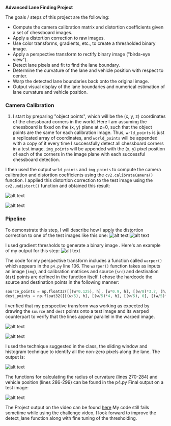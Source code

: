
**Advanced Lane Finding Project**

The goals / steps of this project are the following:

* Compute the camera calibration matrix and distortion coefficients given a set of chessboard images.
* Apply a distortion correction to raw images.
* Use color transforms, gradients, etc., to create a thresholded binary image.
* Apply a perspective transform to rectify binary image ("birds-eye view").
* Detect lane pixels and fit to find the lane boundary.
* Determine the curvature of the lane and vehicle position with respect to center.
* Warp the detected lane boundaries back onto the original image.
* Output visual display of the lane boundaries and numerical estimation of lane curvature and vehicle position.

[//]: # (Image References)

[image1]: ./output_images/camera_calibration_distorted.jpg "Distorted image chessboard"
[image2]: ./output_images/camera_calibration_undistorted.jpg "UnDistorted image chessboard"
[image3]: ./output_images/distorted_image.jpg "Distorted test image"
[image4]: ./output_images/undistorted_image.jpg "Undistorted test image"
[image5]: ./output_images/binary.jpg "Binary image"
[image6]: ./output_images/region_of_interest.jpg "ROI"
[image7]: ./output_images/warped_image.jpg "warped image"
[image8]: ./output_images/warped_detected_lane.jpg "warped deteced lane"
[image9]: ./output_images/output.jpg "output"


### Camera Calibration

1. I start by preparing "object points", which will be the (x, y, z) coordinates of the chessboard corners in the world. Here I am assuming the chessboard is fixed on the (x, y) plane at z=0, such that the object points are the same for each calibration image.  Thus, `wrld_points` is just a replicated array of coordinates, and `world_points` will be appended with a copy of it every time I successfully detect all chessboard corners in a test image.  `img_points` will be appended with the (x, y) pixel position of each of the corners in the image plane with each successful chessboard detection. 

I then used the output `wrld_points` and `img_points` to compute the camera calibration and distortion coefficients using the `cv2.calibrateCamera()` function.  I applied this distortion correction to the test image using the `cv2.undistort()` function and obtained this result: 

![alt text][image1]

![alt text][image2]


### Pipeline 

To demonstrate this step, I will describe how I apply the distortion correction to one of the test images like this one:
![alt text][image3] 
![alt text][image4]

I used gradient thresholds to generate a binary image . Here's an example of my output for this step:
![alt text][image5]


The code for my perspective transform includes a function called `warper()` which appears in the `p4.py` line 106.  The `warper()` function takes as inputs an image (`img`), and calibration matrices and source (`src`) and destination (`dst`) points are defined in the function itself.  I chose the hardcode the source and destination points in the following manner:

```python
source_points = np.float32([[(w*0.125), h], [w*0.9, h], [(w/8)*3.7, (h/8)*5], [(w/8)*4.6, (h/8)*5]])
dest_points = np.float32([[(w/5), h], [(w/5)*4, h], [(w/5), 0], [(w/5)*4, 0]])
```

I verified that my perspective transform was working as expected by drawing the `source` and `dest` points onto a test image and its warped counterpart to verify that the lines appear parallel in the warped image.

![alt text][image6]

![alt text][image7]

I used the technique suggested in the class, the sliding window and histogram technique to identify all the non-zero pixels along the lane. The output is:

![alt text][image8]

The functions for calculating the radius of curvature (lines 270-284) and vehicle position (lines 286-299) can be found in the p4.py 
Final output on a test image:

![alt text][image9]

The Project output on the video can be found [here](project_out.mp4)
My code still fails sometime while using the challenge video, I look forward to improve the detect_lane function along with fine tuning of the thresholding. 

